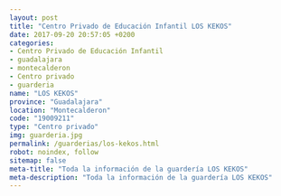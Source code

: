 ```yaml
---
layout: post
title: "Centro Privado de Educación Infantil LOS KEKOS"
date: 2017-09-20 20:57:05 +0200
categories:
- Centro Privado de Educación Infantil
- guadalajara
- montecalderon
- Centro privado
- guarderia
name: "LOS KEKOS"
province: "Guadalajara"
location: "Montecalderon"
code: "19009211"
type: "Centro privado"
img: guarderia.jpg
permalink: /guarderias/los-kekos.html
robot: noindex, follow
sitemap: false
meta-title: "Toda la información de la guardería LOS KEKOS"
meta-description: "Toda la información de la guardería LOS KEKOS"
---
```


